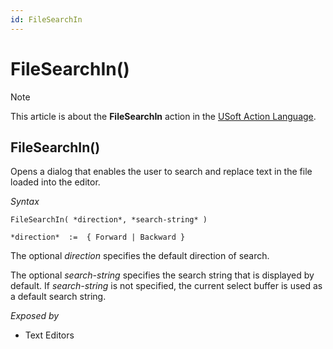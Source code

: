 ```yaml
---
id: FileSearchIn
---
```


# FileSearchIn()



> [!NOTE]
> This article is about the **FileSearchIn** action in the [USoft Action Language](/docs/Task_flow/Action_Language_reference/USoft_Action_Language.md).

## **FileSearchIn()**

Opens a dialog that enables the user to search and replace text in the file loaded into the editor.

*Syntax*
 

```
FileSearchIn( *direction*, *search-string* )

*direction*  :=  { Forward | Backward }
```

The optional *direction* specifies the default direction of search.

The optional *search-string* specifies the search string that is displayed by default. If *search-string* is not specified, the current select buffer is used as a default search string.

*Exposed by*

- Text Editors